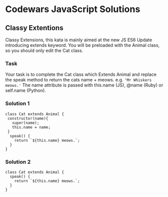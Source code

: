 # Codewars JavaScript Solutions

## Classy Extentions

Classy Extensions, this kata is mainly aimed at the new JS ES6 Update introducing extends keyword. You will be preloaded with the Animal class, so you should only edit the Cat class.

### Task

Your task is to complete the Cat class which Extends Animal and replace the speak method to return the cats name + meows. e.g. `'Mr Whiskers meows.'`
The name attribute is passed with this.name (JS), @name (Ruby) or self.name (Python).

### Solution 1

```
class Cat extends Animal {
 constructor(name){
   super(name);
   this.name = name;
 }
  speak() {
    return `${this.name} meows.`;
  }
}

```

### Solution 2

```
class Cat extends Animal {
  speak() {
    return `${this.name} meows.`;
  }
}
```
